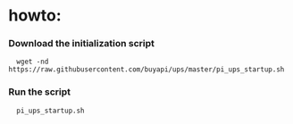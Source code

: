 # howto:
### Download the initialization script
```
  wget -nd https://raw.githubusercontent.com/buyapi/ups/master/pi_ups_startup.sh
```
### Run the script
```
  pi_ups_startup.sh
```
